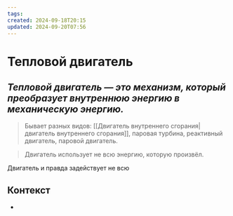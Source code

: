 ```yaml
---
tags: 
created: 2024-09-18T20:15
updated: 2024-09-20T07:56
---
```

# Тепловой двигатель

## ***Тепловой двигатель — это механизм, который преобразует внутреннюю энергию в механическую энергию.***

>Бывает разных видов: [[Двигатель внутреннего сгорания|двигатель внутреннего сгорания]], паровая турбина, реактивный двигатель, паровой двигатель.

> Двигатель использует не всю энергию, которую произвёл. 

Двигатель и правда задействует не всю 
## Контекст
- 

